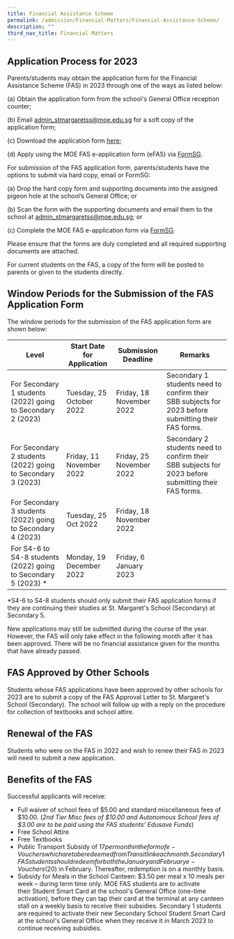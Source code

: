 ```yaml
---
title: Financial Assistance Scheme
permalink: /admission/Financial-Matters/Financial-Assistance-Scheme/
description: ""
third_nav_title: Financial Matters
---
```

Application Process for 2023
----------------------------

Parents/students may obtain the application form for the Financial Assistance Scheme (FAS) in 2023 through one of the ways as listed below: 

  

(a) Obtain the application form from the school's General Office reception counter;

(b) Email [admin\_stmargaretss@moe.edu.sg](mailto:admin_stmargaretss@moe.edu.sg) for a soft copy of the application form;

(c) Download the application form [here](https://go.gov.sg/moe-fas-application-form2023);

(d) Apply using the MOE FAS e-application form (eFAS) via [FormSG](https://go.gov.sg/moe-efas).

  

For submission of the FAS application form, parents/students have the options to submit via hard copy, email or FormSG:

(a) Drop the hard copy form and supporting documents into the assigned pigeon hole at the school’s General Office; or

(b) Scan the form with the supporting documents and email them to the school at [admin\_stmargaretss@moe.edu.sg](mailto:admin_stmargaretss@moe.edu.sg); or

(c) Complete the MOE FAS e-application form via [FormSG](https://go.gov.sg/moe-efas).

  

Please ensure that the forms are duly completed and all required supporting documents are attached.

  

For current students on the FAS, a copy of the form will be posted to parents or given to the students directly.

  

Window Periods for the Submission of the FAS Application Form
-------------------------------------------------------------
The window periods for the submission of the FAS application form are shown below:

| Level | Start Date for Application | Submission Deadline | Remarks |
| --- | --- | --- | --- |
| For Secondary 1 students (2022) going to Secondary 2 (2023) | Tuesday, 25 October 2022 | Friday, 18 November 2022 | Secondary 1 students need to confirm their SBB subjects for 2023 before submitting their FAS forms.  |
| For Secondary 2 students (2022) going to Secondary 3 (2023)   | Friday, 11 November 2022   | Friday, 25 November 2022  | Secondary 2 students need to confirm their SBB subjects for 2023 before submitting their FAS forms. |
| For Secondary 3 students (2022) going to Secondary 4 (2023)  | Tuesday, 25 Oct 2022   | Friday, 18 November 2022  |   |
| For S4-6 to S4-8 students (2022) going to Secondary 5 (2023) \* | Monday, 19 December 2022 | Friday, 6 January 2023 |   |

*S4-6 to S4-8 students should only submit their FAS application forms if they are continuing their studies at St. Margaret's School (Secondary) at Secondary 5.

New applications may still be submitted during the course of the year. However, the FAS will only take effect in the following month after it has been approved. There will be no financial assistance given for the months that have already passed. 

  

FAS Approved by Other Schools
----------------------------------

Students whose FAS applications have been approved by other schools for 2023 are to submit a copy of the FAS Approval Letter to St. Margaret's School (Secondary). The school will follow up with a reply on the procedure for collection of textbooks and school attire.

  

Renewal of the FAS
------------------

Students who were on the FAS in 2022 and wish to renew their FAS in 2023 will need to submit a new application. 

  

Benefits of the FAS
---------------

Successful applicants will receive:

*   Full waiver of school fees of $5.00 and standard miscellaneous fees of $10.00. (_2nd Tier Misc fees of $10.00 and Autonomous School fees of $3.00 are to be paid using the FAS students’ Edusave Funds_)
*   Free School Attire
*   Free Textbooks
*   Public Transport Subsidy of $17 per month in the form of e-Vouchers which are to be redeemed from Transitlink each month. Secondary 1 FAS students should redeem for both the January and February e-Vouchers ($20) in February. Thereafter, redemption is on a monthly basis.
*   Subsidy for Meals in the School Canteen: $3.50 per meal x 10 meals per week – during term time only. 
MOE FAS students are to activate their Student Smart Card at the school's General Office (one-time activation), before they can tap their card at the terminal at any canteen stall on a weekly basis to receive their subsidies. Secondary 1 students are required to activate their new Secondary School Student Smart Card at the school's General Office when they receive it in March 2023 to continue receiving subsidies.